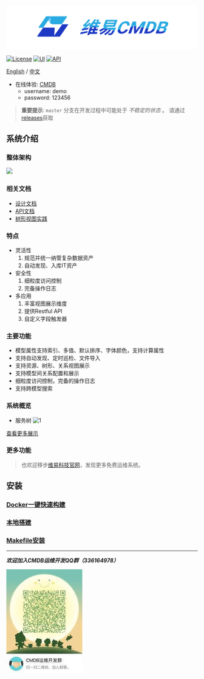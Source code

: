![基础资源视图](docs/logo.png)

[![License](https://img.shields.io/badge/License-AGPLv3-brightgreen)](https://github.com/veops/cmdb/blob/master/LICENSE)
[![UI](https://img.shields.io/badge/UI-Ant%20Design%20Pro%20Vue-brightgreen)](https://github.com/sendya/ant-design-pro-vue) 
[![API](https://img.shields.io/badge/API-Flask-brightgreen)](https://github.com/pallets/flask) 


[English](README_en.md) / [中文](README.md)

- 在线体验: <a href="https://cmdb.veops.cn" target="_blank">CMDB</a>
    - username: demo
    - password: 123456
    
> **重要提示**: `master` 分支在开发过程中可能处于 *不稳定的状态* 。
请通过[releases](https://github.com/veops/cmdb/releases)获取
    
系统介绍
-------------
### 整体架构
<img src=docs/view.png />

### 相关文档
- <a href="https://zhuanlan.zhihu.com/p/98453732" target="_blank">设计文档</a>
- <a href="https://github.com/veops/cmdb/tree/master/docs" target="_blank">API文档</a>
- <a href="https://mp.weixin.qq.com/s/EflmmJ-qdUkddTx2hRt3pA" target="_blank">树形视图实践</a>

### 特点
- 灵活性
   1. 规范并统一纳管复杂数据资产
   2. 自动发现、入库IT资产
- 安全性
  1. 细粒度访问控制
  2. 完备操作日志
- 多应用
  1. 丰富视图展示维度
  2. 提供Restful API
  3. 自定义字段触发器
  
### 主要功能
- 模型属性支持索引、多值、默认排序、字体颜色，支持计算属性
- 支持自动发现、定时巡检、文件导入
- 支持资源、树形、关系视图展示
- 支持模型间关系配置和展示
- 细粒度访问控制，完备的操作日志
- 支持跨模型搜索

### 系统概览
- 服务树
![1](docs/0.png "首页展示")

[查看更多展示](docs/screenshot.md)

### 更多功能


> 也欢迎移步[维易科技官网](https://www.veops.cn)，发现更多免费运维系统。

安装
----
### [Docker一键快速构建](docs/docker.md)
### [本地搭建](docs/local.md)
### [Makefile安装](docs/makefile.md)




----------------------
_**欢迎加入CMDB运维开发QQ群（336164978）**_

![QQ群](docs/qr_code.jpg)
